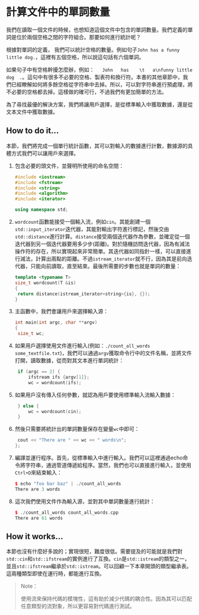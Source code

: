 # 計算文件中的單詞數量

我們在讀取一個文件的時候，也想知道這個文件中包含的單詞數量。我們定義的單詞是位於兩個空格之間的字符組合。那要如何進行統計呢？

根據對單詞的定義， 我們可以統計空格的數量。例如句子`John has a funny little dog.`，這裡有五個空格，所以說這句話有六個單詞。

如果句子中有空格幹擾怎麼辦，例如：`   John   has    \t   a\nfunny little dog  .`。這句中有很多不必要的空格、製表符和換行符。本書的其他章節中，我們已經瞭解如何將多餘空格從字符串中去掉。所以，可以對字符串進行預處理，將不必要的空格都去掉。這樣做的確可行，不過我們有更加簡單的方法。

為了尋找最優的解決方案，我們將讓用戶選擇，是從標準輸入中獲取數據，還是從文本文件中獲取數據。

## How to do it...

本節，我們將完成一個單行統計函數，其可以對輸入的數據進行計數，數據源的具體方式我們可以讓用戶來選擇。

1. 包含必要的頭文件，並聲明所使用的命名空間：

   ```c++
   #include <iostream>
   #include <fstream>
   #include <string>
   #include <algorithm>
   #include <iterator>

   using namespace std;
   ```

2. `wordcount`函數能接受一個輸入流，例如`cin`。其能創建一個`std::input_iterator`迭代器，其能對輸出字符進行標記，然後交由`std::distance`進行計算。`distance`接受兩個迭代器作為參數，並確定從一個迭代器到另一個迭代器要用多少步(距離)。對於隨機訪問迭代器，因為有減法操作符的存在，所以實現起來非常簡單。其迭代器如同指針一樣，可以直接進行減法，計算出兩點的距離。不過`istream_iterator`就不行，因為其是前向迭代器，只能向前讀取，直至結束。最後所需要的步數也就是單詞的數量：

   ```c++
   template <typename T>
   size_t wordcount(T &is)
   {
   	return distance(istream_iterator<string>{is}, {});
   }
   ```

3. 主函數中，我們會讓用戶來選擇輸入源：

   ```c++
   int main(int argc, char **argv)
   {
   	size_t wc;
   ```

4. 如果用戶選擇使用文件進行輸入(例如：`./count_all_words some_textfile.txt`)，我們可以通過`argv`獲取命令行中的文件名稱，並將文件打開，讀取數據，從而對其文本進行單詞統計：

   ```c++
   	if (argc == 2) {
   		ifstream ifs {argv[1]};
   		wc = wordcount(ifs);
   ```

5. 如果用戶沒有傳入任何參數，就認為用戶要使用標準輸入流輸入數據：

   ```c++
   	} else {
   		wc = wordcount(cin);
   	}	
   ```

6. 然後只需要將統計出的單詞數量保存在變量`wc`中即可：

   ```c++
   	cout << "There are " << wc << " words\n";
   };
   ```

7. 編譯並運行程序。首先，從標準輸入中進行輸入。我們可以這裡通過echo命令將字符串，通過管道傳遞給程序。當然，我們也可以直接進行輸入，並使用`Ctrl+D`來結束輸入：

   ```c++
   $ echo "foo bar baz" | ./count_all_words
   There are 3 words
   ```

8. 這次我們使用文件作為輸入源，並對其中單詞數量進行統計：

   ```c++
   $ ./count_all_words count_all_words.cpp
   There are 61 words
   ```

## How it works...

本節也沒有什麼好多說的；實現很短，難度很低。需要提及的可能就是我們對`std::cin`和`std::ifstream`的實例進行了互換。`cin`是`std::istream`的類型之一，並且`std::ifstream`繼承於`std::istream`。可以回顧一下本章開頭的類型繼承表。這兩種類型即使在運行時，都能進行互換。

> Note：
>
> 使用流來保持代碼的模塊性，這有助於減少代碼的耦合性。因為其可以匹配任意類型的流對象，所以更容易對代碼進行測試。